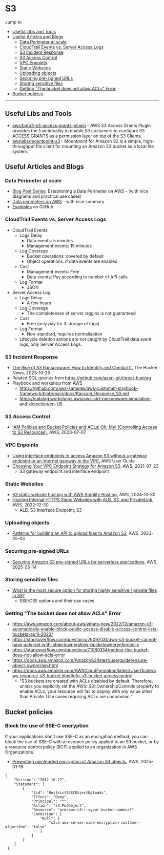 # S3

Jump to
- [Useful Libs and Tools](#useful-libs-and-tools)
- [Useful Articles and Blogs](#useful-articles-and-blogs)
    - [Data Perimeter at scale](#data-perimeter-at-scale)
    - [CloudTrail Events vs. Server Access Logs](#cloudtrail-events-vs-server-access-logs)
    - [S3 Incident Response](#s3-incident-response)
    - [S3 Access Control](#s3-access-control)
    - [VPC Enpoints](#vpc-enpoints)
    - [Static Websites](#static-websites)
    - [Uploading objects](#uploading-objects)
    - [Securing pre-signed URLs](#securing-pre-signed-urls)
    - [Storing sensitive files](#storing-sensitive-files)
    - [Getting "The bucket does not allow ACLs" Error](#getting-the-bucket-does-not-allow-acls-error)
- [Bucket policies](#bucket-policies)

---

## Useful Libs and Tools

- [aws/boto3-s3-access-grants-plugin](https://github.com/aws/boto3-s3-access-grants-plugin) - AWS S3 Access Grants Plugin provides the functionality to enable S3 customers to configure S3 ACCESS GRANTS as a permission layer on top of the S3 Clients.
- [awslabs/mountpoint-s3](https://github.com/awslabs/mountpoint-s3) - Mountpoint for Amazon S3 is a simple, high-throughput file client for mounting an Amazon S3 bucket as a local file system.


## Useful Articles and Blogs

### Data Perimeter at scale

- [Blog Post Series](https://aws.amazon.com/identity/data-perimeters-blog-post-series/): Establishing a Data Perimeter on AWS - (with nice diagrams and practical use cases)
- [Data perimeters on AWS](https://aws.amazon.com/identity/data-perimeters-on-aws/) - with nice summary
- [Examples](https://github.com/aws-samples/data-perimeter-policy-examples) on GitHub


### CloudTrail Events vs. Server Access Logs

- CloudTrail Events
    - Logs Delay
        - Data events: 5 minutes
        - Management events: 15 minutes
    - Log Coverage
        - Bucket operations: covered by default
        - Object operations: if data events are enabled
    - Cost
        - Management events: Free
        - Data events: Pay according to number of API calls
    - Log Format
        - JSON
- Server Access Log
    - Logs Delay
        - A few hours
    - Log Coverage
        - The completeness of server loggins is not guaranteed
    - Cost
        - Free (only pay for 3 storage of logs)
    - Log Format
        - Non-standard, requires normalisation
    - Lifecycle deletion actions are not caught by CloudTrail data event logs, only Server Access Logs.


### S3 Incident Response

- [The Rise of S3 Ransomware: How to Identify and Combat It](https://thehackernews.com/2023/10/the-rise-of-s3-ransomware-how-to.html), The Hacker News, 2023-10-25
- Related SQL queries from https://github.com/axon-git/threat-hunting
- Playbook and workshop from AWS
    - https://github.com/aws-samples/aws-customer-playbook-framework/blob/main/docs/Ransom_Response_S3.md
    - https://catalog.workshops.aws/aws-cirt-ransomware-simulation-and-detection/en-US


### S3 Access Control

- [IAM Policies and Bucket Policies and ACLs! Oh, My! (Controlling Access to S3 Resources)](https://aws.amazon.com/blogs/security/iam-policies-and-bucket-policies-and-acls-oh-my-controlling-access-to-s3-resources/), AWS, 2023-07-07


### VPC Enpoints
- [Using interface endpoints to access Amazon S3 without a gateway endpoint or an internet gateway in the VPC](https://docs.aws.amazon.com/AmazonS3/latest/userguide/privatelink-interface-endpoints.html#accessing-bucket-and-aps-from-interface-endpoints), AWS User Guide
- [Choosing Your VPC Endpoint Strategy for Amazon S3](https://aws.amazon.com/blogs/architecture/choosing-your-vpc-endpoint-strategy-for-amazon-s3/), AWS, 2021-07-23
    - S3 gateway endpoint and interface endpoint

### Static Websites
- [S3 static website hosting with AWS Amplify Hosting](https://aws.amazon.com/blogs/aws/simplify-and-enhance-amazon-s3-static-website-hosting-with-aws-amplify/), AWS, 2024-10-30
- [Hosting Internal HTTPS Static Websites with ALB, S3, and PrivateLink](https://aws.amazon.com/blogs/networking-and-content-delivery/hosting-internal-https-static-websites-with-alb-s3-and-privatelink/), AWS, 2022-12-30
    - ALB, S3 Interface Endpoint, S3


### Uploading objects
- [Patterns for building an API to upload files to Amazon S3](https://aws.amazon.com/blogs/compute/patterns-for-building-an-api-to-upload-files-to-amazon-s3/), AWS, 2023-05-03


### Securing pre-signed URLs
- [Securing Amazon S3 pre-signed URLs for serverless applications](https://aws.amazon.com/blogs/compute/securing-amazon-s3-presigned-urls-for-serverless-applications/), AWS, 2025-05-14


### Storing sensitive files
- [What is the most secure option for storing highly sensitive / private files in S3?](https://stackoverflow.com/questions/70238041/what-is-the-most-secure-option-for-storing-highly-sensitive-private-files-in-s)
    - SSE/CSE options and their use cases

### Getting "The bucket does not allow ACLs" Error
- https://aws.amazon.com/about-aws/whats-new/2022/12/amazon-s3-automatically-enable-block-public-access-disable-access-control-lists-buckets-april-2023/
- https://stackoverflow.com/questions/76097031/aws-s3-bucket-cannot-have-acls-set-with-objectownerships-bucketownerenforced-s
- https://stackoverflow.com/questions/71080354/getting-the-bucket-does-not-allow-acls-error
- https://docs.aws.amazon.com/AmazonS3/latest/userguide/ensure-object-ownership.html
- https://docs.aws.amazon.com/AWSCloudFormation/latest/UserGuide/aws-resource-s3-bucket.html#cfn-s3-bucket-accesscontrol
    - "S3 buckets are created with ACLs disabled by default. Therefore, unless you explicitly set the AWS::S3::OwnershipControls property to enable ACLs, your resource will fail to deploy with any value other than Private. Use cases requiring ACLs are uncommon."

## Bucket policies

### Block the use of SSE-C encryption

If your applications don’t use SSE-C as an encryption method, you can block the use of SSE-C with a resource policy applied to an S3 bucket, or by a resource control policy (RCP) applied to an organization in AWS Organizations.
   - [Preventing unintended encryption of Amazon S3 objects](https://aws.amazon.com/blogs/security/preventing-unintended-encryption-of-amazon-s3-objects/), AWS, 2025-01-15

```
{
    "Version": "2012-10-17",
    "Statement": [
        {
            "Sid": "RestrictSSECObjectUploads",
            "Effect": "Deny",
            "Principal": "*",
            "Action": "s3:PutObject",
            "Resource": "arn:aws:s3:::<your-bucket-name>/*",
            "Condition": {
                "Null": {
                    "s3:x-amz-server-side-encryption-customer-algorithm": "false"
                }
            }
        }
    ]
 }
```
